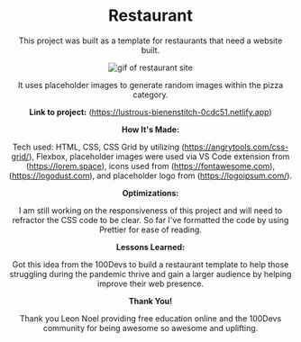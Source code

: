 <h1 id="header" align="center">
Restaurant 
</h1>
<div align="center">

This project was built as a template for restaurants that need a website built.

<p align="center"><img src="images/restaurant-layout.gif" alt="gif of restaurant site"></p>

It uses placeholder images to generate random images within the pizza category.

**Link to project:** (https://lustrous-bienenstitch-0cdc51.netlify.app)

**How It's Made:**

Tech used: HTML, CSS, CSS Grid by utilizing (https://angrytools.com/css-grid/), Flexbox, placeholder images were used via VS Code extension from (https://lorem.space), icons used from (https://fontawesome.com), (https://logodust.com), and placeholder logo from (https://logoipsum.com/).

**Optimizations:**

I am still working on the responsiveness of this project and will need to refractor the CSS code to be clear. So far I've formatted the code by using Prettier for ease of reading.

**Lessons Learned:**

Got this idea from the 100Devs to build a restaurant template to help those struggling during the pandemic thrive and gain a larger audience by helping improve their web presence.

**Thank You!**

Thank you Leon Noel providing free education online and the 100Devs community for being awesome so awesome and uplifting.
</div>
